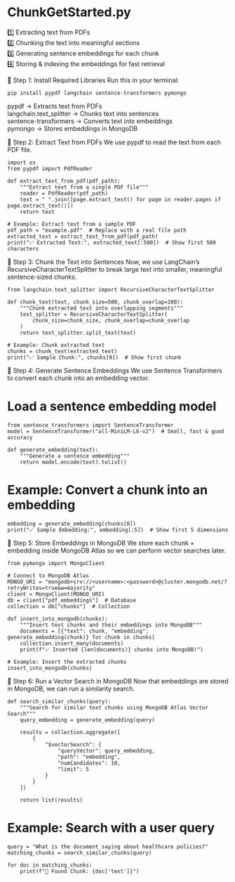 # ChunkGetStarted.py
1️⃣ Extracting text from PDFs <br>
2️⃣ Chunking the text into meaningful sections <br>
3️⃣ Generating sentence embeddings for each chunk <br>
4️⃣ Storing &amp; indexing the embeddings for fast retrieval <br>

🚀 Step 1: Install Required Libraries
Run this in your terminal:
```
pip install pypdf langchain sentence-transformers pymongo
```
pypdf → Extracts text from PDFs <br>
langchain.text_splitter → Chunks text into sentences <br>
sentence-transformers → Converts text into embeddings <br>
pymongo → Stores embeddings in MongoDB <br>

🚀 Step 2: Extract Text from PDFs
We use pypdf to read the text from each PDF file.
```
import os
from pypdf import PdfReader

def extract_text_from_pdf(pdf_path):
    """Extract text from a single PDF file"""
    reader = PdfReader(pdf_path)
    text = " ".join([page.extract_text() for page in reader.pages if page.extract_text()])
    return text

# Example: Extract text from a sample PDF
pdf_path = "example.pdf"  # Replace with a real file path
extracted_text = extract_text_from_pdf(pdf_path)
print("✅ Extracted Text:", extracted_text[:500])  # Show first 500 characters
```
🚀 Step 3: Chunk the Text into Sentences
Now, we use LangChain’s RecursiveCharacterTextSplitter to break large text into smaller, meaningful sentence-sized chunks.
```
from langchain.text_splitter import RecursiveCharacterTextSplitter

def chunk_text(text, chunk_size=500, chunk_overlap=100):
    """Chunk extracted text into overlapping segments"""
    text_splitter = RecursiveCharacterTextSplitter(
        chunk_size=chunk_size, chunk_overlap=chunk_overlap
    )
    return text_splitter.split_text(text)

# Example: Chunk extracted text
chunks = chunk_text(extracted_text)
print("✅ Sample Chunk:", chunks[0])  # Show first chunk
```
🚀 Step 4: Generate Sentence Embeddings
We use Sentence Transformers to convert each chunk into an embedding vector.

# Load a sentence embedding model
```
from sentence_transformers import SentenceTransformer
model = SentenceTransformer("all-MiniLM-L6-v2")  # Small, fast & good accuracy

def generate_embedding(text):
    """Generate a sentence embedding"""
    return model.encode(text).tolist()
```

# Example: Convert a chunk into an embedding
```
embedding = generate_embedding(chunks[0])
print("✅ Sample Embedding:", embedding[:5])  # Show first 5 dimensions
```
🚀 Step 5: Store Embeddings in MongoDB
We store each chunk + embedding inside MongoDB Atlas so we can perform vector searches later.
```
from pymongo import MongoClient

# Connect to MongoDB Atlas
MONGO_URI = "mongodb+srv://<username>:<password>@cluster.mongodb.net/?retryWrites=true&w=majority"
client = MongoClient(MONGO_URI)
db = client["pdf_embeddings"]  # Database
collection = db["chunks"]  # Collection

def insert_into_mongodb(chunks):
    """Insert text chunks and their embeddings into MongoDB"""
    documents = [{"text": chunk, "embedding": generate_embedding(chunk)} for chunk in chunks]
    collection.insert_many(documents)
    print(f"✅ Inserted {len(documents)} chunks into MongoDB!")

# Example: Insert the extracted chunks
insert_into_mongodb(chunks)
```
🚀 Step 6: Run a Vector Search in MongoDB
Now that embeddings are stored in MongoDB, we can run a similarity search.
```
def search_similar_chunks(query):
    """Search for similar text chunks using MongoDB Atlas Vector Search"""
    query_embedding = generate_embedding(query)

    results = collection.aggregate([
        {
            "$vectorSearch": {
                "queryVector": query_embedding,
                "path": "embedding",
                "numCandidates": 10,
                "limit": 5
            }
        }
    ])

    return list(results)
```

# Example: Search with a user query
```
query = "What is the document saying about healthcare policies?"
matching_chunks = search_similar_chunks(query)

for doc in matching_chunks:
    print(f"🔹 Found Chunk: {doc['text']}")
```

